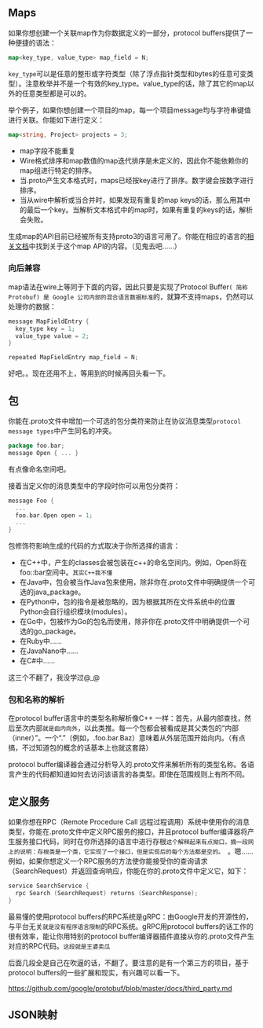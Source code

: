## Maps  
如果你想创建一个关联map作为你数据定义的一部分，protocol buffers提供了一种便捷的语法：

```go
map<key_type, value_type> map_field = N;
```

`key_type`可以是任意的整形或字符类型（除了浮点指针类型和bytes的任意可变类型）。注意枚举并不是一个有效的key_type。value_type的话，除了其它的map以外的任意类型都是可以的。  

举个例子，如果你想创建一个项目的map，每一个项目message均与字符串键值进行关联。你能如下进行定义：  

```go
map<string, Project> projects = 3;
```

* map字段不能重复  
* Wire格式排序和map数值的map迭代排序是未定义的，因此你不能依赖你的map组进行特定的排序。
* 当.proto产生文本格式时，maps已经按key进行了排序。数字键会按数字进行排序。
* 当从wire中解析或当合并时，如果发现有重复的map keys的话，那么用其中的最后一个key。当解析文本格式中的map时，如果有重复的keys的话，解析会失败。

生成map的API目前已经被所有支持proto3的语言可用了。你能在相应的语言的<a href="https://developers.google.com/protocol-buffers/docs/reference/overview">相关文档</a>中找到关于这个map API的内容。（见鬼去吧……）

### 向后兼容  

map语法在wire上等同于下面的内容，因此只要是实现了Protocol Buffer`( 简称 Protobuf) 是 Google 公司内部的混合语言数据标准`的，就算不支持maps，仍然可以处理你的数据：  

```go
message MapFieldEntry {
  key_type key = 1;
  value_type value = 2;
}

repeated MapFieldEntry map_field = N;
```

好吧。。现在还用不上，等用到的时候再回头看一下。  

## 包  

你能在.proto文件中增加一个可选的包分类符来防止在协议消息类型`protocol message types`中产生同名的冲突。

```go
package foo.bar;
message Open { ... }
```
有点像命名空间吧。

接着当定义你的消息类型中的字段时你可以用包分类符：

```go
message Foo {
  ...
  foo.bar.Open open = 1;
  ...
}
```

包修饰符影响生成的代码的方式取决于你所选择的语言：  

* 在C++中，产生的classes会被包装在c++的命名空间内。例如，Open将在foo::bar空间中。`其实C++我不懂`  
* 在Java中，包会被当作Java包来使用，除非你在.proto文件中明确提供一个可选的java_package。  
* 在Python中，包的指令是被忽略的，因为根据其所在文件系统中的位置Python会自行组织模块(modules）。  
* 在Go中，包被作为Go的包名而使用，除非你在.proto文件中明确提供一个可选的go_package。  
* 在Ruby中……
* 在JavaNano中……
* 在C#中……

这三个不翻了，我没学过@_@  

### 包和名称的解析  

在protocol buffer语言中的类型名称解析像C++ 一样：首先，从最内部查找，然后至次内部`就是由内向外`，以此类推。每一个包都会被看成是其父类包的“内部（inner）”。一个“.”（例如，.foo.bar.Baz）意味着从外层范围开始向内。（有点搞，不过知道包的概念的话基本上也就这套路）

protocol buffer编译器会通过分析导入的.proto文件来解析所有的类型名称。各语言产生的代码都知道如何去访问该语言的各类型。即使在范围规则上有所不同。  

## 定义服务  

如果你想在RPC（Remote Procedure Call 远程过程调用）系统中使用你的消息类型，你能在.proto文件中定义RPC服务的接口，并且protocol buffer编译器将产生服务接口代码，同时在你所选择的语言中进行存根`这个解释起来有点拗口，摘一段网上的说明：存根类是一个类，它实现了一个接口，但是实现后的每个方法都是空的。 `。嗯……例如，如果你想定义一个RPC服务的方法使你能接受你的查询请求（SearchRequest）并返回查询响应，你能在你的.proto文件中定义它，如下：

```go
service SearchService {
  rpc Search (SearchRequest) returns (SearchResponse);
}
```
最易懂的使用protocol buffers的RPC系统是gRPC：由Google开发的开源性的，与平台无关`就是没有程序语言限制`的RPC系统。gRPC用protocol buffers的话工作的很有效率，能让你用特别的protocol buffer编译器插件直接从你的.proto文件产生对应的RPC代码。`这段就是王婆卖瓜`  

后面几段全是自己在吹逼的话，不翻了。要注意的是有一个第三方的项目，基于protocol buffers的一些扩展和现实，有兴趣可以看一下。  

https://github.com/google/protobuf/blob/master/docs/third_party.md  

## JSON映射  


